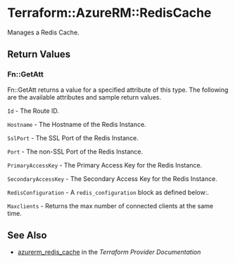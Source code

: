 # Terraform::AzureRM::RedisCache

Manages a Redis Cache.

## Return Values

### Fn::GetAtt

Fn::GetAtt returns a value for a specified attribute of this type. The following are the available attributes and sample return values.

`Id` - The Route ID.

`Hostname` - The Hostname of the Redis Instance.

`SslPort` - The SSL Port of the Redis Instance.

`Port` - The non-SSL Port of the Redis Instance.

`PrimaryAccessKey` - The Primary Access Key for the Redis Instance.

`SecondaryAccessKey` - The Secondary Access Key for the Redis Instance.

`RedisConfiguration` - A `redis_configuration` block as defined below:.

`Maxclients` - Returns the max number of connected clients at the same time.

## See Also

* [azurerm_redis_cache](https://www.terraform.io/docs/providers/azurerm/r/redis_cache.html) in the _Terraform Provider Documentation_